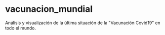 # vacunacion_mundial
Análisis y visualización de la última situación de la "Vacunación Covid19" en todo el mundo.
